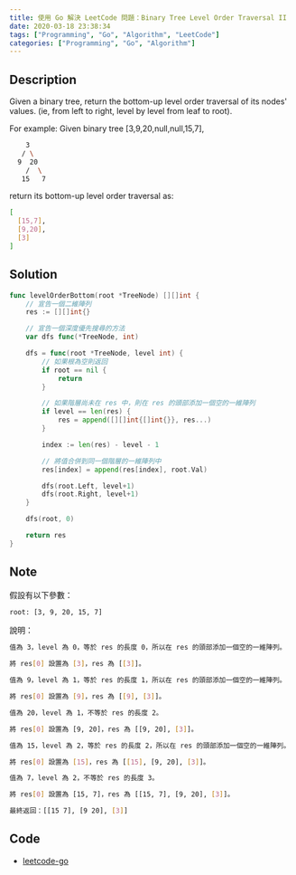 ```yaml
---
title: 使用 Go 解決 LeetCode 問題：Binary Tree Level Order Traversal II
date: 2020-03-18 23:38:34
tags: ["Programming", "Go", "Algorithm", "LeetCode"]
categories: ["Programming", "Go", "Algorithm"]
---
```


## Description

Given a binary tree, return the bottom-up level order traversal of its nodes' values. (ie, from left to right, level by level from leaf to root).

For example:
Given binary tree [3,9,20,null,null,15,7],

```bash
    3
   / \
  9  20
    /  \
   15   7
```

return its bottom-up level order traversal as:

```bash
[
  [15,7],
  [9,20],
  [3]
]
```

## Solution

```go
func levelOrderBottom(root *TreeNode) [][]int {
	// 宣告一個二維陣列
	res := [][]int{}

	// 宣告一個深度優先搜尋的方法
	var dfs func(*TreeNode, int)

	dfs = func(root *TreeNode, level int) {
		// 如果根為空則返回
		if root == nil {
			return
		}

		// 如果階層尚未在 res 中，則在 res 的頭部添加一個空的一維陣列
		if level == len(res) {
			res = append([][]int{[]int{}}, res...)
		}

		index := len(res) - level - 1

		// 將值合併到同一個階層的一維陣列中
		res[index] = append(res[index], root.Val)

		dfs(root.Left, level+1)
		dfs(root.Right, level+1)
	}

	dfs(root, 0)

	return res
}
```

## Note

假設有以下參數：

```bash
root: [3, 9, 20, 15, 7]
```

說明：

```bash
值為 3，level 為 0，等於 res 的長度 0，所以在 res 的頭部添加一個空的一維陣列。

將 res[0] 設置為 [3]，res 為 [[3]]。

值為 9，level 為 1，等於 res 的長度 1，所以在 res 的頭部添加一個空的一維陣列。

將 res[0] 設置為 [9]，res 為 [[9], [3]]。

值為 20，level 為 1，不等於 res 的長度 2。

將 res[0] 設置為 [9, 20]，res 為 [[9, 20], [3]]。

值為 15，level 為 2，等於 res 的長度 2，所以在 res 的頭部添加一個空的一維陣列。

將 res[0] 設置為 [15]，res 為 [[15], [9, 20], [3]]。

值為 7，level 為 2，不等於 res 的長度 3。

將 res[0] 設置為 [15, 7]，res 為 [[15, 7], [9, 20], [3]]。

最終返回：[[15 7], [9 20], [3]]
```

## Code

- [leetcode-go](https://github.com/memochou1993/leetcode-go)
